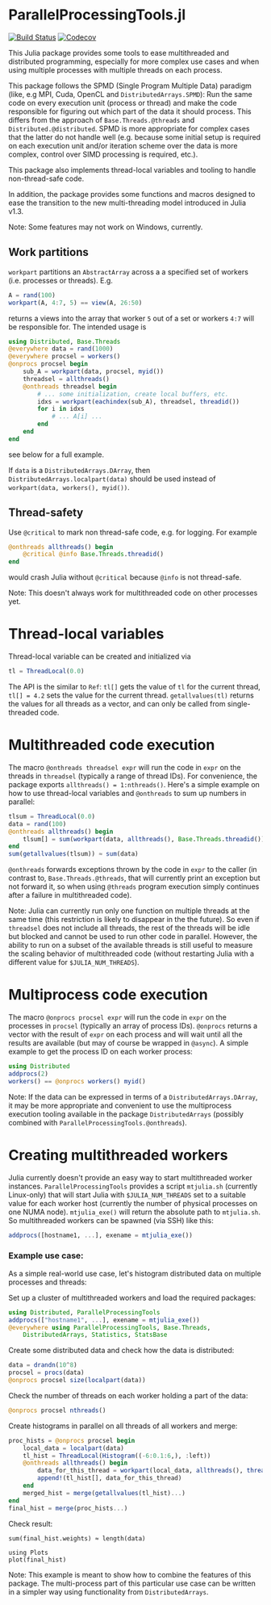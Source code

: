 # ParallelProcessingTools.jl

[![Build Status](https://travis-ci.com/oschulz/ParallelProcessingTools.jl.svg?branch=master)](https://travis-ci.com/oschulz/ParallelProcessingTools.jl)
[![Codecov](https://codecov.io/gh/oschulz/ParallelProcessingTools.jl/branch/master/graph/badge.svg)](https://codecov.io/gh/oschulz/ParallelProcessingTools.jl)

This Julia package provides some tools to ease multithreaded and distributed programming, especially for more complex use cases and when using multiple processes with multiple threads on each process.

This package follows the SPMD (Single Program Multiple Data) paradigm (like, e.g MPI, Cuda, OpenCL and
`DistributedArrays.SPMD`): Run the same code on every execution unit (process or thread) and make the code responsible for figuring out which part of the data it should process. This differs from the approach of `Base.Threads.@threads` and `Distributed.@distributed`. SPMD is more appropriate for complex cases that the latter do not handle well (e.g. because some initial setup is required on each execution unit and/or iteration scheme over the data is more complex, control over SIMD processing is required, etc.).

This package also implements thread-local variables and tooling to handle non-thread-safe code.

In addition, the package provides some functions and macros designed to ease the transition to the new multi-threading model introduced in Julia v1.3.

Note: Some features may not work on Windows, currently.


## Work partitions

`workpart` partitions an `AbstractArray` across a a specified set of workers (i.e. processes or threads). E.g.

```julia
A = rand(100)
workpart(A, 4:7, 5) == view(A, 26:50)
```

returns a views into the array that worker `5` out of a set or workers `4:7` will be responsible for. The intended usage is

```julia
using Distributed, Base.Threads
@everywhere data = rand(1000)
@everywhere procsel = workers()
@onprocs procsel begin
    sub_A = workpart(data, procsel, myid())
    threadsel = allthreads()
    @onthreads threadsel begin
        # ... some initialization, create local buffers, etc.
        idxs = workpart(eachindex(sub_A), threadsel, threadid())
        for i in idxs
            # ... A[i] ...
        end
    end
end
```

see below for a full example.

If `data` is a `DistributedArrays.DArray`, then `DistributedArrays.localpart(data)` should be used instead of `workpart(data, workers(), myid())`.


## Thread-safety

Use `@critical` to mark non thread-safe code, e.g. for logging. For example

```julia
@onthreads allthreads() begin
    @critical @info Base.Threads.threadid()
end
```

would crash Julia without `@critical` because `@info` is not thread-safe.

Note: This doesn't always work for multithreaded code on other processes yet.


# Thread-local variables

Thread-local variable can be created and initialized via

```julia
tl = ThreadLocal(0.0)
```

The API is the similar to `Ref`: `tl[]` gets the value of `tl` for the current thread, `tl[] = 4.2` sets the value for the current thread. `getallvalues(tl)` returns the values for all threads as a vector, and can only be called from single-threaded code.


# Multithreaded code execution

The macro `@onthreads threadsel expr` will run the code in `expr` on the threads in `threadsel` (typically a range of thread IDs). For convenience, the package exports `allthreads() = 1:nthreads()`. Here's a simple example on how to use thread-local variables and `@onthreads` to sum up numbers in parallel:

```julia
tlsum = ThreadLocal(0.0)
data = rand(100)
@onthreads allthreads() begin
    tlsum[] = sum(workpart(data, allthreads(), Base.Threads.threadid()))
end
sum(getallvalues(tlsum)) ≈ sum(data)
```

`@onthreads` forwards exceptions thrown by the code in `expr` to the caller (in contrast to, `Base.Threads.@threads`, that will currently print an exception but not forward it, so when using `@threads` program execution simply continues after a failure in multithreaded code).

Note: Julia can currently run only one function on multiple threads at the same time (this restriction is likely to disappear in the the future). So even if `threadsel` does not include all threads, the rest of the threads will be idle but blocked and cannot be used to run other code in parallel. However, the ability to run on a subset of the available threads is still useful to measure the scaling behavior of multithreaded code (without restarting Julia with a different value for `$JULIA_NUM_THREADS`).



# Multiprocess code execution

The macro `@onprocs procsel expr` will run the code in `expr` on the processes in `procsel` (typically an
array of process IDs). `@onprocs` returns a vector with the result of `expr` on each process and
will wait until all the results are available (but may of course be wrapped in `@async`). A
simple example to get the process ID on each worker process:

```julia
using Distributed
addprocs(2)
workers() == @onprocs workers() myid()
```

Note: If the data can be expressed in terms of a `DistributedArrays.DArray`, it may be more appropriate and convenient to use the multiprocess execution tooling available in the package `DistributedArrays` (possibly combined with `ParallelProcessingTools.@onthreads`).


# Creating multithreaded workers

Julia currently doesn't provide an easy way to start multithreaded worker instances. `ParallelProcessingTools` provides a script `mtjulia.sh` (currently Linux-only) that will start Julia with `$JULIA_NUM_THREADS` set to a suitable value for each worker host (currently the number of physical processes on one NUMA node). `mtjulia_exe()` will return the absolute path to `mtjulia.sh`. So multithreaded workers can be spawned (via SSH) like this:

```julia
addprocs([hostname1, ...], exename = mtjulia_exe())
```


### Example use case: 

As a simple real-world use case, let's histogram distributed data on multiple processes and threads:

Set up a cluster of multithreaded workers and load the required packages:

```julia
using Distributed, ParallelProcessingTools
addprocs(["hostname1", ...], exename = mtjulia_exe())
@everywhere using ParallelProcessingTools, Base.Threads,
    DistributedArrays, Statistics, StatsBase
```

Create some distributed data and check how the data is distributed:

```julia
data = drandn(10^8)
procsel = procs(data)
@onprocs procsel size(localpart(data))
```

Check the number of threads on each worker holding a part of the data:

```julia
@onprocs procsel nthreads()
```

Create histograms in parallel on all threads of all workers and merge:

```julia
proc_hists = @onprocs procsel begin
    local_data = localpart(data)
    tl_hist = ThreadLocal(Histogram((-6:0.1:6,), :left))
    @onthreads allthreads() begin
        data_for_this_thread = workpart(local_data, allthreads(), threadid())
        append!(tl_hist[], data_for_this_thread)
    end
    merged_hist = merge(getallvalues(tl_hist)...)
end
final_hist = merge(proc_hists...)
```

Check result:

```
sum(final_hist.weights) ≈ length(data)

using Plots
plot(final_hist)
```

Note: This example is meant to show how to combine the features of this package. The multi-process part of this particular use case can be written in a simpler way using functionality from `DistributedArrays`.
